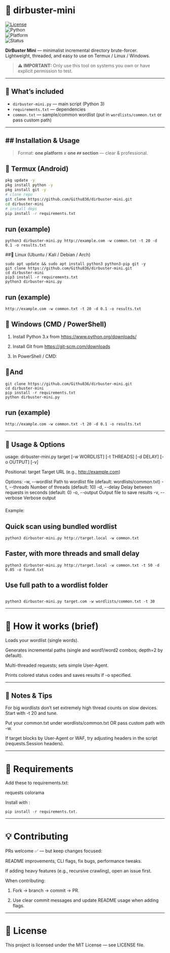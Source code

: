 # 🔎 dirbuster-mini

[![License](https://img.shields.io/badge/license-MIT-green.svg)](LICENSE)  
![Python](https://img.shields.io/badge/Python-3.x-blue.svg)  
![Platform](https://img.shields.io/badge/Platform-Termux%20|%20Linux%20|%20Windows-lightgrey.svg)  
![Status](https://img.shields.io/badge/Status-Beta-orange.svg)

**DirBuster Mini** — minimalist incremental directory brute-forcer.  
Lightweight, threaded, and easy to use on Termux / Linux / Windows.

> ⚠️ **IMPORTANT:** Only use this tool on systems you own or have explicit permission to test.

---

## 🔧 What’s included
- `dirbuster-mini.py` — main script (Python 3)
- `requirements.txt` — dependencies
- `common.txt` — sample/common wordlist (put in `wordlists/common.txt` or pass custom path)

---

## ## Installation & Usage

> Format: **one platform = one `##` section** — clear & professional.

## 🔹 Termux (Android)
```bash
pkg update -y
pkg install python -y
pkg install git -y
# clone repo
git clone https://github.com/Githu836/dirbuster-mini.git
cd dirbuster-mini
# install deps
pip install -r requirements.txt
```
## run (example)
```
python3 dirbuster-mini.py http://example.com -w common.txt -t 20 -d 0.1 -o results.txt
```
##🔹 Linux (Ubuntu / Kali / Debian / Arch)
```
sudo apt update && sudo apt install python3 python3-pip git -y
git clone https://github.com/Githu836/dirbuster-mini.git
cd dirbuster-mini
pip3 install -r requirements.txt
python3 dirbuster-mini.py
```
## run (example)
```
http://example.com -w common.txt -t 20 -d 0.1 -o results.txt
```
## 🔹 Windows (CMD / PowerShell)

1. Install Python 3.x from https://www.python.org/downloads/


2. Install Git from https://git-scm.com/downloads


3. In PowerShell / CMD:

## 🔹And
```
git clone https://github.com/Githu836/dirbuster-mini.git
cd dirbuster-mini
pip install -r requirements.txt
python dirbuster-mini.py 
```
## run (example)
```
http://example.com -w common.txt -t 20 -d 0.1 -o results.txt
```

---

## 🧭 Usage & Options

usage: dirbuster-mini.py target [-w WORDLIST] [-t THREADS] [-d DELAY] [-o OUTPUT] [-v]

 Positional:
  target                Target URL (e.g., http://example.com)

Options:
  -w, --wordlist        Path to wordlist file (default: wordlists/common.txt)
  -t, --threads         Number of threads (default: 10)
  -d, --delay           Delay between requests in seconds (default: 0)
  -o, --output          Output file to save results
  -v, --verbose         Verbose output
###
Example:

## Quick scan using bundled wordlist
```
python3 dirbuster-mini.py http://target.local -w common.txt
```
## Faster, with more threads and small delay
```
python3 dirbuster-mini.py http://target.local -w common.txt -t 50 -d 0.05 -o found.txt
```
## Use full path to a wordlist folder

```

python3 dirbuster-mini.py target.com -w wordlists/common.txt -t 30
```
---

# 🧩 How it works (brief)

Loads your wordlist (single words).

Generates incremental paths (single and word1/word2 combos; depth=2 by default).

Multi-threaded requests; sets simple User-Agent.

Prints colored status codes and saves results if -o specified.

---

## 📝 Notes & Tips

For big wordlists don’t set extremely high thread counts on slow devices. Start with -t 20 and tune.

Put your common.txt under wordlists/common.txt OR pass custom path with -w.

If target blocks by User-Agent or WAF, try adjusting headers in the script (requests.Session headers).


---

# 📎 Requirements

Add these to requirements.txt:

requests
colorama

Install with :
```
pip install -r requirements.txt.

```
---

# 💡 Contributing

PRs welcome ✅ — but keep changes focused:

README improvements, CLI flags, fix bugs, performance tweaks.

If adding heavy features (e.g., recursive crawling), open an issue first.


When contributing:

1. Fork → branch → commit → PR.


2. Use clear commit messages and update README usage when adding flags.


---
# 🧾 License


This project is licensed under the MIT License — see LICENSE file.
